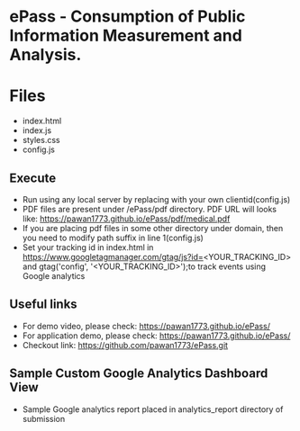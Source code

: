 # ePass - Consumption of Public Information Measurement and Analysis.

# Files

* index.html
* index.js
* styles.css
* config.js

## Execute

* Run using any local server by replacing with your own clientid(config.js)
* PDF files are present under /ePass/pdf directory. PDF URL will looks like: https://pawan1773.github.io/ePass/pdf/medical.pdf
* If you are placing pdf files in some other directory under domain, then you need to modify path suffix in line 1(config.js)
* Set your tracking id in index.html in https://www.googletagmanager.com/gtag/js?id=<YOUR_TRACKING_ID> and gtag('config', '<YOUR_TRACKING_ID>');to track events using Google analytics 


## Useful links

* For demo video, please check: https://pawan1773.github.io/ePass/
* For application demo, please check: https://pawan1773.github.io/ePass/
* Checkout link: https://github.com/pawan1773/ePass.git

## Sample Custom Google Analytics Dashboard View
* Sample Google analytics report placed in analytics_report directory of submission


